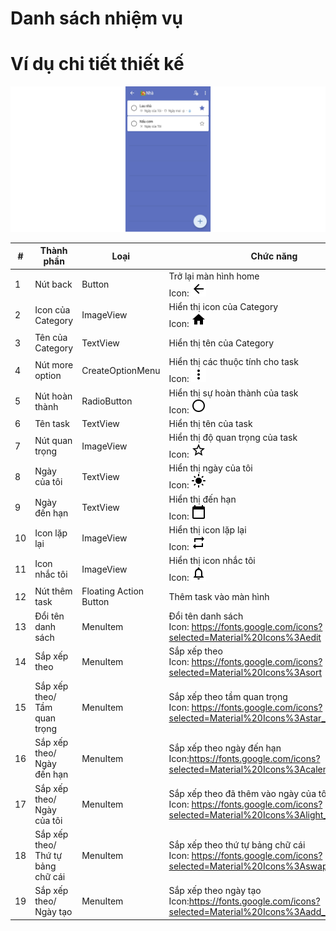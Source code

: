 # Danh sách nhiệm vụ
# Ví dụ chi tiết thiết kế

![list](list.png)

| # | Thành phần | Loại | Chức năng | Dữ liệu |
| ---- | ---------- | ------------------- | --------- | --------- |
| 1 | Nút back| Button | Trở lại màn hình home<br>Icon: ![back](ic_arrow_back.png) |  |
| 2 | Icon của Category | ImageView | Hiển thị icon của Category<br>Icon: ![home](ic_home.png) |select(cat#icon)|
| 3 | Tên của Category | TextView | Hiển thị tên của Category |select(cat#name)|
| 4 | Nút more option | CreateOptionMenu | Hiển thị các thuộc tính cho task<br>Icon: ![more](ic_more.png) ||
| 5 | Nút hoàn thành | RadioButton | Hiển thị sự hoàn thành của task<br>Icon: ![radio button](ic_radio.png) |select(task#finished) = true|
| 6 | Tên task | TextView | Hiển thị tên của task|select(task#name)|
| 7 | Nút quan trọng | ImageView | Hiển thị độ quan trọng của task<br>Icon: ![important](ic_star.png) |select(task#important) = true|
| 8 | Ngày của tôi | TextView | Hiển thị ngày của tôi <br>Icon: ![myday](ic_myday.png)|select(task#myday) = true|
| 9 | Ngày đến hạn | TextView | Hiển thị đến hạn<br>Icon: ![deadline](ic_deadline.png) |select(task#deadline) = true|
| 10 | Icon lặp lại | ImageView | Hiển thị icon lặp lại<br>Icon: ![repeat](ic_repeat.png) |select(task#repeat) = true|
| 11 | Icon nhắc tôi | ImageView | Hiển thị icon nhắc tôi<br>Icon: ![notification](ic_notification.png) |select(task#reminder) = true|
| 12 | Nút thêm task | Floating Action Button | Thêm task vào màn hình |insert(task)|
| 13 | Đổi tên danh sách | MenuItem | Đổi tên danh sách<br>Icon: https://fonts.google.com/icons?selected=Material%20Icons%3Aedit|update(task#name)|
| 14 | Sắp xếp theo | MenuItem | Sắp xếp theo<br>Icon: https://fonts.google.com/icons?selected=Material%20Icons%3Asort ||
| 15 | Sắp xếp theo/ Tầm quan trọng| MenuItem | Sắp xếp theo tầm quan trọng<br>Icon: https://fonts.google.com/icons?selected=Material%20Icons%3Astar_outline |sort(task#important)|
| 16 | Sắp xếp theo/ Ngày đến hạn| MenuItem | Sắp xếp theo ngày đến hạn<br>Icon:https://fonts.google.com/icons?selected=Material%20Icons%3Acalendar_today |sort(task#deadline)|
| 17 | Sắp xếp theo/ Ngày của tôi| MenuItem | Sắp xếp theo đã thêm vào ngày của tôi<br>Icon: https://fonts.google.com/icons?selected=Material%20Icons%3Alight_mode |sort(task#myday)|
| 18 | Sắp xếp theo/ Thứ tự bảng chữ cái| MenuItem | Sắp xếp theo thứ tự bảng chữ cái<br>Icon: https://fonts.google.com/icons?selected=Material%20Icons%3Aswap_vert |sort(task#name)|
| 19 | Sắp xếp theo/ Ngày tạo| MenuItem | Sắp xếp theo ngày tạo<br>Icon:https://fonts.google.com/icons?selected=Material%20Icons%3Aadd_circle_outline |sort(task#created_at)|